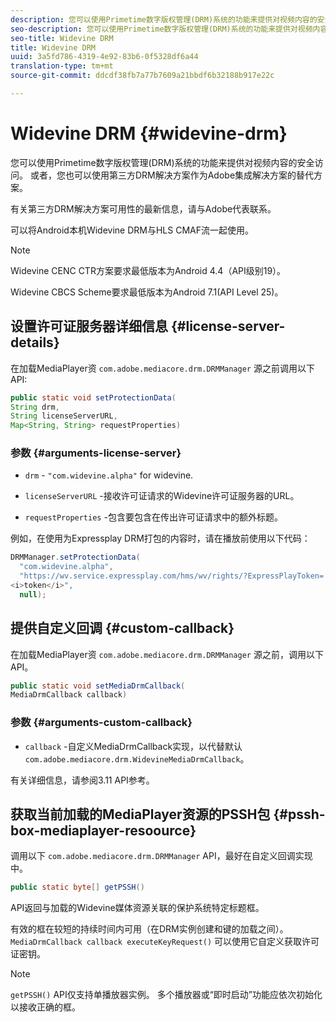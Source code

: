 ```yaml
---
description: 您可以使用Primetime数字版权管理(DRM)系统的功能来提供对视频内容的安全访问。 或者，您也可以使用第三方DRM解决方案作为Adobe集成解决方案的替代方案。
seo-description: 您可以使用Primetime数字版权管理(DRM)系统的功能来提供对视频内容的安全访问。 或者，您也可以使用第三方DRM解决方案作为Adobe集成解决方案的替代方案。
seo-title: Widevine DRM
title: Widevine DRM
uuid: 3a5fd786-4319-4e92-83b6-0f5328df6a44
translation-type: tm+mt
source-git-commit: ddcdf38fb7a77b7609a21bbdf6b32188b917e22c

---
```



# Widevine DRM {#widevine-drm}

您可以使用Primetime数字版权管理(DRM)系统的功能来提供对视频内容的安全访问。 或者，您也可以使用第三方DRM解决方案作为Adobe集成解决方案的替代方案。

有关第三方DRM解决方案可用性的最新信息，请与Adobe代表联系。

<!--<a id="section_1385440013EF4A9AA45B6AC98919E662"></a>-->

可以将Android本机Widevine DRM与HLS CMAF流一起使用。

>[!NOTE]
>
> Widevine CENC CTR方案要求最低版本为Android 4.4（API级别19）。
>
> Widevine CBCS Scheme要求最低版本为Android 7.1(API Level 25)。

## 设置许可证服务器详细信息 {#license-server-details}

在加载MediaPlayer资 `com.adobe.mediacore.drm.DRMManager` 源之前调用以下API:

```java
public static void setProtectionData(
String drm,
String licenseServerURL,
Map<String, String> requestProperties)
```

### 参数 {#arguments-license-server}

* `drm` - `"com.widevine.alpha"` for widevine.

* `licenseServerURL` -接收许可证请求的Widevine许可证服务器的URL。

* `requestProperties` -包含要包含在传出许可证请求中的额外标题。

例如，在使用为Expressplay DRM打包的内容时，请在播放前使用以下代码：

```java
DRMManager.setProtectionData(
  "com.widevine.alpha",  
  "https://wv.service.expressplay.com/hms/wv/rights/?ExpressPlayToken= 
<i>token</i>",  
  null);
```

## 提供自定义回调 {#custom-callback}

在加载MediaPlayer资 `com.adobe.mediacore.drm.DRMManager` 源之前，调用以下API。

```java
public static void setMediaDrmCallback(
MediaDrmCallback callback)
```

### 参数 {#arguments-custom-callback}

* `callback` -自定义MediaDrmCallback实现，以代替默认 `com.adobe.mediacore.drm.WidevineMediaDrmCallback`。

有关详细信息，请参阅3.11 API参考。

## 获取当前加载的MediaPlayer资源的PSSH包 {#pssh-box-mediaplayer-resoource}

调用以下 `com.adobe.mediacore.drm.DRMManager` API，最好在自定义回调实现中。

```java
public static byte[] getPSSH()
```

API返回与加载的Widevine媒体资源关联的保护系统特定标题框。

有效的框在较短的持续时间内可用（在DRM实例创建和键的加载之间）。 `MediaDrmCallback callback executeKeyRequest()` 可以使用它自定义获取许可证密钥。

>[!NOTE]
>
> `getPSSH()` API仅支持单播放器实例。 多个播放器或“即时启动”功能应依次初始化以接收正确的框。
